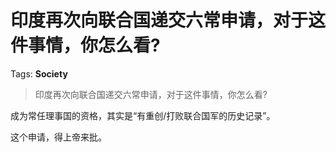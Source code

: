 # 印度再次向联合国递交六常申请，对于这件事情，你怎么看?

Tags: **Society**

> 印度再次向联合国递交六常申请，对于这件事情，你怎么看?

成为常任理事国的资格，其实是“有重创/打败联合国军的历史记录”。

这个申请，得上帝来批。



